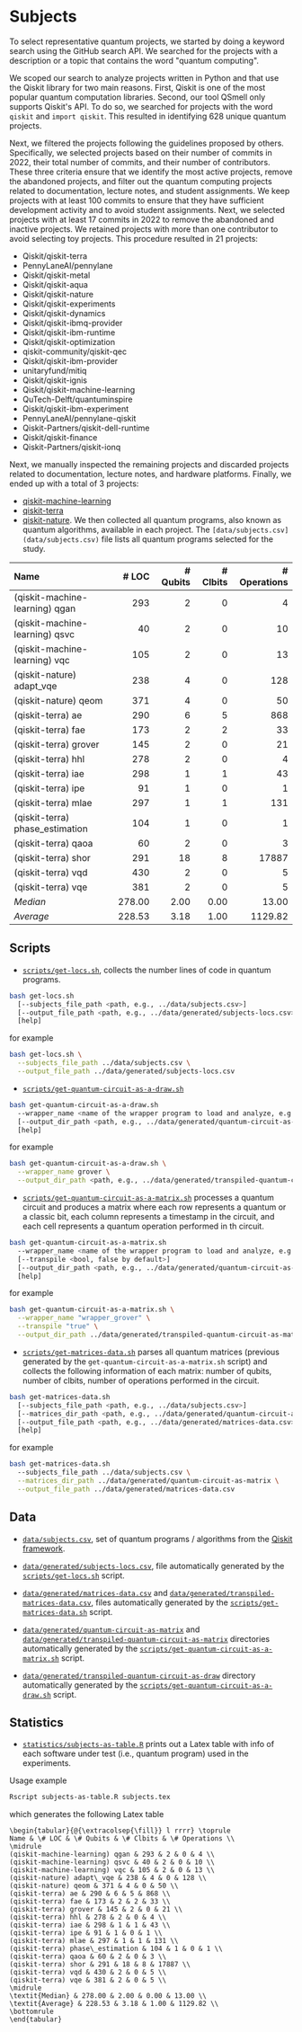 # Subjects

To select representative quantum projects, we started by doing a keyword search using the GitHub search API.  We searched for the projects with a description or a topic that contains the word "quantum computing".

We scoped our search to analyze projects written in Python and that use the Qiskit library for two main reasons.  First, Qiskit is one of the most popular quantum computation libraries.  Second, our tool QSmell only supports Qiskit's API.  To do so, we searched for projects with the word `qiskit` and `import qiskit`.  This resulted in identifying 628 unique quantum projects.

Next, we filtered the projects following the guidelines proposed by others.  Specifically, we selected projects based on their number of commits in 2022, their total number of commits, and their number of contributors.  These three criteria ensure that we identify the most active projects, remove the abandoned projects, and filter out the quantum computing projects related to documentation, lecture notes, and student assignments.  We keep projects with at least 100 commits to ensure that they have sufficient development activity and to avoid student assignments.  Next, we selected projects with at least 17 commits in 2022 to remove the abandoned and inactive projects.  We retained projects with more than one contributor to avoid selecting toy projects.  This procedure resulted in 21 projects:

- Qiskit/qiskit-terra
- PennyLaneAI/pennylane
- Qiskit/qiskit-metal
- Qiskit/qiskit-aqua
- Qiskit/qiskit-nature
- Qiskit/qiskit-experiments
- Qiskit/qiskit-dynamics
- Qiskit/qiskit-ibmq-provider
- Qiskit/qiskit-ibm-runtime
- Qiskit/qiskit-optimization
- qiskit-community/qiskit-qec
- Qiskit/qiskit-ibm-provider
- unitaryfund/mitiq
- Qiskit/qiskit-ignis
- Qiskit/qiskit-machine-learning
- QuTech-Delft/quantuminspire
- Qiskit/qiskit-ibm-experiment
- PennyLaneAI/pennylane-qiskit
- Qiskit-Partners/qiskit-dell-runtime
- Qiskit/qiskit-finance
- Qiskit-Partners/qiskit-ionq

Next, we manually inspected the remaining projects and discarded projects related to documentation, lecture notes, and hardware platforms.  Finally, we ended up with a total of 3 projects:
- [qiskit-machine-learning](https://github.com/Qiskit/qiskit-machine-learning)
- [qiskit-terra](https://github.com/Qiskit/qiskit-terra)
- [qiskit-nature](https://github.com/Qiskit/qiskit-nature).
We then collected all quantum programs, also known as quantum algorithms, available in each project.  The `[data/subjects.csv](data/subjects.csv)` file lists all quantum programs selected for the study.

| Name | # LOC | # Qubits | # Clbits | # Operations |
|:-----|------:|---------:|---------:|-------------:|
| (qiskit-machine-learning) qgan | 293 | 2 | 0 | 4 |
| (qiskit-machine-learning) qsvc | 40 | 2 | 0 | 10 |
| (qiskit-machine-learning) vqc | 105 | 2 | 0 | 13 |
| (qiskit-nature) adapt_vqe | 238 | 4 | 0 | 128 |
| (qiskit-nature) qeom | 371 | 4 | 0 | 50 |
| (qiskit-terra) ae | 290 | 6 | 5 | 868 |
| (qiskit-terra) fae | 173 | 2 | 2 | 33 |
| (qiskit-terra) grover | 145 | 2 | 0 | 21 |
| (qiskit-terra) hhl | 278 | 2 | 0 | 4 |
| (qiskit-terra) iae | 298 | 1 | 1 | 43 |
| (qiskit-terra) ipe | 91 | 1 | 0 | 1 |
| (qiskit-terra) mlae | 297 | 1 | 1 | 131 |
| (qiskit-terra) phase_estimation | 104 | 1 | 0 | 1 |
| (qiskit-terra) qaoa | 60 | 2 | 0 | 3 |
| (qiskit-terra) shor | 291 | 18 | 8 | 17887 |
| (qiskit-terra) vqd | 430 | 2 | 0 | 5 |
| (qiskit-terra) vqe | 381 | 2 | 0 | 5 |
| *Median* | 278.00 | 2.00 | 0.00 | 13.00 |
| *Average* | 228.53 | 3.18 | 1.00 | 1129.82 |

## Scripts

- [`scripts/get-locs.sh`](scripts/get-locs.sh), collects the number lines of code in quantum programs.

```bash
bash get-locs.sh
  [--subjects_file_path <path, e.g., ../data/subjects.csv>]
  [--output_file_path <path, e.g., ../data/generated/subjects-locs.csv>]
  [help]
```

for example

```bash
bash get-locs.sh \
  --subjects_file_path ../data/subjects.csv \
  --output_file_path ../data/generated/subjects-locs.csv
```

- [`scripts/get-quantum-circuit-as-a-draw.sh`](scripts/get-quantum-circuit-as-a-draw.sh)

```bash
bash get-quantum-circuit-as-a-draw.sh
  --wrapper_name <name of the wrapper program to load and analyze, e.g., grover>
  [--output_dir_path <path, e.g., ../data/generated/quantum-circuit-as-draw>]
  [help]
```

for example

```bash
bash get-quantum-circuit-as-a-draw.sh \
  --wrapper_name grover \
  --output_dir_path <path, e.g., ../data/generated/transpiled-quantum-circuit-as-draw
```

- [`scripts/get-quantum-circuit-as-a-matrix.sh`](scripts/get-quantum-circuit-as-a-matrix.sh) processes a quantum circuit and produces a matrix where each row represents a quantum or a classic bit, each column represents a timestamp in the circuit, and each cell represents a quantum operation performed in th circuit.

```bash
bash get-quantum-circuit-as-a-matrix.sh
  --wrapper_name <name of the wrapper program to load and analyze, e.g., wrapper_grover>
  [--transpile <bool, false by default>]
  [--output_dir_path <path, e.g., ../data/generated/quantum-circuit-as-matrix>]
  [help]
```

for example

```bash
bash get-quantum-circuit-as-a-matrix.sh \
  --wrapper_name "wrapper_grover" \
  --transpile "true" \
  --output_dir_path ../data/generated/transpiled-quantum-circuit-as-matrix
```

- [`scripts/get-matrices-data.sh`](scripts/get-matrices-data.sh) parses all quantum matrices (previous generated by the `get-quantum-circuit-as-a-matrix.sh` script) and collects the following information of each matrix: number of qubits, number of clbits, number of operations performed in the circuit.

```bash
bash get-matrices-data.sh
  [--subjects_file_path <path, e.g., ../data/subjects.csv>]
  [--matrices_dir_path <path, e.g., ../data/generated/quantum-circuit-as-matrix>]
  [--output_file_path <path, e.g., ../data/generated/matrices-data.csv>]
  [help]
```

for example

```bash
bash get-matrices-data.sh
  --subjects_file_path ../data/subjects.csv \
  --matrices_dir_path ../data/generated/quantum-circuit-as-matrix \
  --output_file_path ../data/generated/matrices-data.csv
```

## Data

- [`data/subjects.csv`](data/subjects.csv), set of quantum programs / algorithms from the [Qiskit framework](https://github.com/Qiskit).

- [`data/generated/subjects-locs.csv`](data/generated/subjects-locs.csv), file automatically generated by the [`scripts/get-locs.sh`](scripts/get-locs.sh) script.

- [`data/generated/matrices-data.csv`](data/generated/matrices-data.csv) and [`data/generated/transpiled-matrices-data.csv`](data/generated/transpiled-matrices-data.csv), files automatically generated by the [`scripts/get-matrices-data.sh`](scripts/get-matrices-data.sh) script.

- [`data/generated/quantum-circuit-as-matrix`](data/generated/quantum-circuit-as-matrix) and [`data/generated/transpiled-quantum-circuit-as-matrix`](data/generated/transpiled-quantum-circuit-as-matrix) directories automatically generated by the [`scripts/get-quantum-circuit-as-a-matrix.sh`](scripts/get-quantum-circuit-as-a-matrix.sh) script.

- [`data/generated/transpiled-quantum-circuit-as-draw`](data/generated/transpiled-quantum-circuit-as-draw) directory automatically generated by the [`scripts/get-quantum-circuit-as-a-draw.sh`](scripts/get-quantum-circuit-as-a-draw.sh) script.

## Statistics

- [`statistics/subjects-as-table.R`](statistics/subjects-as-table.R) prints out a Latex table with info of each software under test (i.e., quantum program) used in the experiments.

Usage example

```bash
Rscript subjects-as-table.R subjects.tex
```

which generates the following Latex table

```
\begin{tabular}{@{\extracolsep{\fill}} l rrrr} \toprule
Name & \# LOC & \# Qubits & \# Clbits & \# Operations \\
\midrule
(qiskit-machine-learning) qgan & 293 & 2 & 0 & 4 \\
(qiskit-machine-learning) qsvc & 40 & 2 & 0 & 10 \\
(qiskit-machine-learning) vqc & 105 & 2 & 0 & 13 \\
(qiskit-nature) adapt\_vqe & 238 & 4 & 0 & 128 \\
(qiskit-nature) qeom & 371 & 4 & 0 & 50 \\
(qiskit-terra) ae & 290 & 6 & 5 & 868 \\
(qiskit-terra) fae & 173 & 2 & 2 & 33 \\
(qiskit-terra) grover & 145 & 2 & 0 & 21 \\
(qiskit-terra) hhl & 278 & 2 & 0 & 4 \\
(qiskit-terra) iae & 298 & 1 & 1 & 43 \\
(qiskit-terra) ipe & 91 & 1 & 0 & 1 \\
(qiskit-terra) mlae & 297 & 1 & 1 & 131 \\
(qiskit-terra) phase\_estimation & 104 & 1 & 0 & 1 \\
(qiskit-terra) qaoa & 60 & 2 & 0 & 3 \\
(qiskit-terra) shor & 291 & 18 & 8 & 17887 \\
(qiskit-terra) vqd & 430 & 2 & 0 & 5 \\
(qiskit-terra) vqe & 381 & 2 & 0 & 5 \\
\midrule
\textit{Median} & 278.00 & 2.00 & 0.00 & 13.00 \\
\textit{Average} & 228.53 & 3.18 & 1.00 & 1129.82 \\
\bottomrule
\end{tabular}
```
